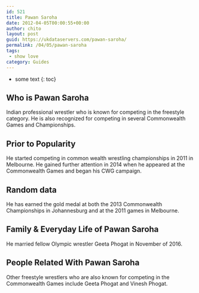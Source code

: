 ```yaml
---
id: 521
title: Pawan Saroha
date: 2012-04-05T00:00:55+00:00
author: chito
layout: post
guid: https://ukdataservers.com/pawan-saroha/
permalink: /04/05/pawan-saroha
tags:
 - show love
category: Guides
---
```


* some text
{: toc}
          
          
## Who is  Pawan Saroha
                  
                  
                  
Indian professional wrestler who is known for competing in the freestyle category. He is also recognized for competing in several Commonwealth Games and Championships. 
                  
                
                
                
## Prior to Popularity 
                  
                  
                  
He started competing in common wealth wrestling championships in 2011 in Melbourne. He gained further attention in 2014 when he appeared at the Commonwealth Games and began his CWG campaign. 
                  
                
                
                
## Random data 
                  
                  
                  
He has earned the gold medal at both the 2013 Commonwealth Championships in Johannesburg and at the 2011 games in Melbourne. 
                  
                
                
                
## Family & Everyday Life of Pawan Saroha
                  
                  
                  
He married fellow Olympic wrestler Geeta Phogat in November of 2016. 
                  
                
                
                
## People Related With  Pawan Saroha
                  
                  
                  
Other freestyle wrestlers who are also known for competing in the Commonwealth Games include Geeta Phogat and Vinesh Phogat. 
                  
                
              
            
          
          
          
    
    
  
